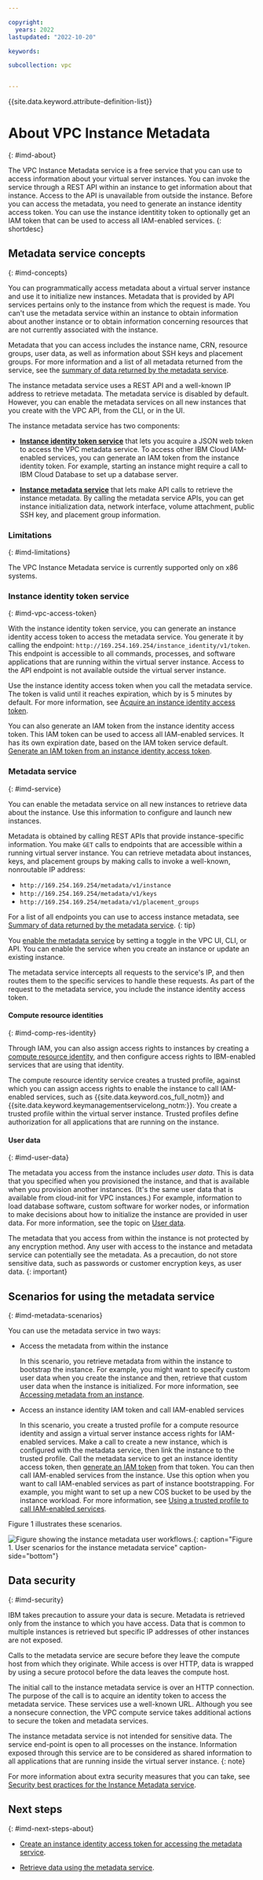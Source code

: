 ```yaml
---

copyright:
  years: 2022
lastupdated: "2022-10-20"

keywords:

subcollection: vpc


---
```


{{site.data.keyword.attribute-definition-list}}

# About VPC Instance Metadata
{: #imd-about}

The VPC Instance Metadata service is a free service that you can use to access information about your virtual server instances. You can invoke the service through a REST API within an instance to get information about that instance. Access to the API is unavailable from outside the instance. Before you can access the metadata, you need to generate an instance identity access token. You can use the instance identitity token to optionally get an IAM token that can be used to access all IAM-enabled services.
{: shortdesc}

## Metadata service concepts
{: #imd-concepts}

You can programmatically access metadata about a virtual server instance and use it to initialize new instances. Metadata that is provided by API services pertains only to the instance from which the request is made. You can't use the metadata service within an instance to obtain information about another instance or to obtain information concerning resources that are not currently associated with the instance.

Metadata that you can access includes the instance name, CRN, resource groups, user data, as well as information about SSH keys and placement groups. For more information and a list of all metadata returned from the service, see the [summary of data returned by the metadata service](/docs/vpc?topic=vpc-imd-metadata-summary).

The instance metadata service uses a REST API and a well-known IP address to retrieve metadata. The metadata service is disabled by default. However, you can enable the metadata services on all new instances that you create with the VPC API, from the CLI, or in the UI.

The instance metadata service has two components:

* **[Instance identity token service](#imd-vpc-access-token)** that lets you acquire a JSON web token to access the VPC metadata service. To access other IBM Cloud IAM-enabled services, you can generate an IAM token from the instance identity token. For example, starting an instance might require a call to IBM Cloud Database to set up a database server.

* **[Instance metadata service](#imd-service)** that lets make API calls to retrieve the instance metadata. By calling the metadata service APIs, you can get instance initialization data, network interface, volume attachment, public SSH key, and placement group information.

### Limitations
{: #imd-limitations}

The VPC Instance Metadata service is currently supported only on x86 systems.

### Instance identity token service
{: #imd-vpc-access-token}

With the instance identity token service, you can generate an instance identity access token to access the metadata service. You generate it by calling the endpoint: `http://169.254.169.254/instance_identity/v1/token`. This endpoint is accessible to all commands, processes, and software applications that are running within the virtual server instance. Access to the API endpoint is not available outside the virtual server instance.

Use the instance identity access token when you call the metadata service. The token is valid until it reaches expiration, which by is 5 minutes by default. For more information, see [Acquire an instance identity access token](/docs/vpc?topic=vpc-imd-configure-service#imd-json-token).

You can also generate an IAM token from the instance identity access token. This IAM token can be used to access all IAM-enabled services. It has its own expiration date, based on the IAM token service default. [Generate an IAM token from an instance identity access token](/docs/vpc?topic=vpc-imd-configure-service&interface=api#imd-token-exchange).

### Metadata service
{: #imd-service}

You can enable the metadata service on all new instances to retrieve data about the instance. Use this information to configure and launch new instances.

Metadata is obtained by calling REST APIs that provide instance-specific information. You make `GET` calls to endpoints that are accessible within a running virtual server instance. You can retrieve metadata about instances, keys, and placement groups by making calls to invoke a well-known, nonroutable IP address:

* `http://169.254.169.254/metadata/v1/instance`
* `http://169.254.169.254/metadata/v1/keys`
* `http://169.254.169.254/metadata/v1/placement_groups`

For a list of all endpoints you can use to access instance metadata, see [Summary of data returned by the metadata service](/docs/vpc?topic=vpc-imd-metadata-summary).
{: tip}

You [enable the metadata service](/docs/vpc?topic=vpc-imd-get-metadata#imd-metadata-service-enable) by setting a toggle in the VPC UI, CLI, or API. You can enable the service when you create an instance or update an existing instance.

The metadata service intercepts all requests to the service's IP, and then routes them to the specific services to handle these requests. As part of the request to the metadata service, you include the instance identity access token.

#### Compute resource identities
{: #imd-comp-res-identity}

Through IAM, you can also assign access rights to instances by creating a [compute resource identity](/docs/vpc?topic=vpc-imd-trusted-profile-metadata), and then configure access rights to IBM-enabled services that are using that identity.

The compute resource identity service creates a trusted profile, against which you can assign access rights to enable the instance to call IAM-enabled services, such as {{site.data.keyword.cos_full_notm}} and {{site.data.keyword.keymanagementservicelong_notm:}}. You create a trusted profile within the virtual server instance. Trusted profiles define authorization for all applications that are running on the instance.

#### User data
{: #imd-user-data}

The metadata you access from the instance includes _user data_. This is data that you specified when you provisioned the instance, and that is available when you provision another instances. (It's the same user data that is available from cloud-init for VPC instances.) For example, information to load database software, custom software for worker nodes, or information to make decisions about how to initialize the instance are provided in user data. For more information, see the topic on [User data](/docs/vpc?topic=vpc-user-data).

The metadata that you access from within the instance is not protected by any encryption method. Any user with access to the instance and metadata service can potentially see the metadata. As a precaution, do not store sensitive data, such as passwords or customer encryption keys, as user data.
{: important}

## Scenarios for using the metadata service
{: #imd-metadata-scenarios}

You can use the metadata service in two ways:

* Access the metadata from within the instance

    In this scenario, you retrieve metadata from within the instance to bootstrap the instance. For example, you might want to specify custom user data when you create the instance and then, retrieve that custom user data when the instance is initialized. For more information, see [Accessing metadata from an instance](/docs/vpc?topic=vpc-imd-access-instance-metadata).

* Access an instance identity IAM token and call IAM-enabled services

    In this scenario, you create a trusted profile for a compute resource identity and assign a virtual server instance access rights for IAM-enabled services. Make a call to create a new instance, which is configured with the metadata service, then link the instance to the trusted profile. Call the metadata service to get an instance identity access token, then [generate an IAM token](/docs/vpc?topic=vpc-imd-configure-service&interface=api#imd-token-exchange) from that token. You can then call IAM-enabled services from the instance. Use this option when you want to call IAM-enabled services as part of instance bootstrapping. For example, you might want to set up a new COS bucket to be used by the instance workload. For more information, see [Using a trusted profile to call IAM-enabled services](/docs/vpc?topic=vpc-imd-trusted-profile-metadata).

Figure 1 illustrates these scenarios.

![Figure showing the instance metadata user workflows.](/images/metadata-service-user-workflow.png "Figure showing the instance metadata user workflows."){: caption="Figure 1. User scenarios for the instance metadata service" caption-side="bottom"}

## Data security
{: #imd-security}

IBM takes precaution to assure your data is secure. Metadata is retrieved only from the instance to which you have access. Data that is common to multiple instances is retrieved but specific IP addresses of other instances are not exposed.

Calls to the metadata service are secure before they leave the compute host from which they originate. While access is over HTTP, data is wrapped by using a secure protocol before the data leaves the compute host.

The initial call to the instance metadata service is over an HTTP connection. The purpose of the call is to acquire an identity token to access the metadata service. These services use a well-known URL. Although you see a nonsecure connection, the VPC compute service takes additional actions to secure the token and metadata services.

The instance metadata service is not intended for sensitive data. The service end-point is open to all processes on the instance. Information exposed through this service are to be considered as shared information to all applications that are running inside the virtual server instance.
{: note}

For more information about extra security measures that you can take, see [Security best practices for the Instance Metadata service](/docs/vpc?topic=vpc-imd-security-best-practices).

## Next steps
{: #imd-next-steps-about}

* [Create an instance identity access token for accessing the metadata service](/docs/vpc?topic=vpc-imd-configure-service#imd-get-token).

* [Retrieve data using the metadata service](/docs/vpc?topic=vpc-imd-get-metadata).
